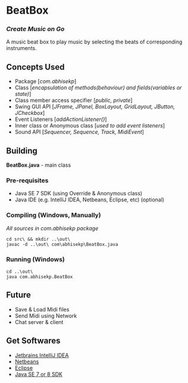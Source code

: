 # BeatBox
### *Create Music on Go*
A music beat box to play music by selecting the beats of corresponding instruments.

## Concepts Used
- Package [*com.abhisekp*]
- Class [*encapsulation of methods(behaviour) and fields(variables or state)*]
- Class member access specifier [*public, private*]
- Swing GUI API [*JFrame, JPanel, BoxLayout, GridLayout, JButton, JCheckbox*]
- Event Listeners [*addActionListener()*]
- Inner class or Anonymous class [*used to add event listeners*]
- Sound API [*Sequencer, Sequence, Track, MidiEvent*]

## Building
**BeatBox.java** - main class

### Pre-requisites
- Java SE 7 SDK (using Override & Anonymous class)
- Java IDE (e.g. IntelliJ IDEA, Netbeans, Eclipse, etc) (optional)

### Compiling (Windows, Manually)
*All sources in com.abhisekp package*

	cd src\ && mkdir ..\out\
	javac -d ..\out\ com\abhisekp\BeatBox.java

### Running (Windows)
	cd ..\out\
	java com.abhisekp.BeatBox

## Future
- Save & Load Midi files
- Send Midi using Network
- Chat server & client

## Get Softwares
- [Jetbrains IntelliJ IDEA](http://www.jetbrains.com/idea/download/download_thanks.jsp)
- [Netbeans](https://netbeans.org/downloads/start.html?platform=windows&lang=en&option=javase)
- [Eclipse](https://www.eclipse.org/downloads/packages/eclipse-standard-432/keplersr2)
- [Java SE 7 or 8 SDK](http://www.oracle.com/technetwork/java/javase/downloads/index.html)
